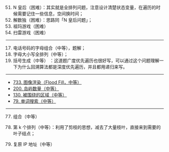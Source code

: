 <!--
 * @Author: huangqianfei
 * @Date: 2022-09-03 13:33:23
 * @Description: 
-->
51. N 皇后（困难）：其实就是全排列问题，注意设计清楚状态变量，在遍历的时候需要记住一些信息，空间换时间；
37. 解数独（困难）：思路同「N 皇后问题」；
488. 祖玛游戏（困难）
529. 扫雷游戏（困难）



*****

17. 电话号码的字母组合（中等），题解；
784. 字母大小写全排列（中等）；
22. 括号生成（中等） ：这道题广度优先遍历也很好写，可以通过这个问题理解一下为什么回溯算法都是深度优先遍历，并且都用递归来写。

*******

- [733. 图像渲染（Flood Fill，中等）](https://leetcode-cn.com/problems/flood-fill/)
- [200. 岛屿数量（中等）](https://leetcode-cn.com/problems/number-of-islands/)
- [130. 被围绕的区域（中等）](https://leetcode-cn.com/problems/surrounded-regions/)
- [79. 单词搜索（中等）](https://leetcode-cn.com/problems/word-search/)

******

77. 组合（中等）

60. 第 k 个排列（中等）：利用了剪枝的思想，减去了大量枝叶，直接来到需要的叶子结点；
93. 复原 IP 地址（中等）

